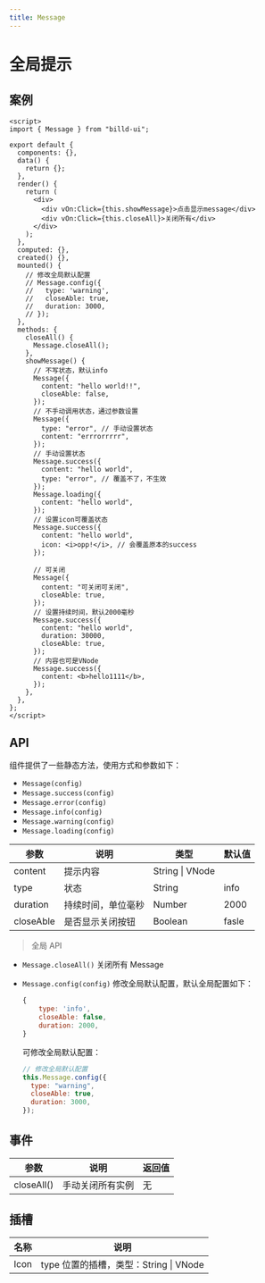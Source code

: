 ```yaml
---
title: Message
---
```


# 全局提示

<script>
import { Message } from "billd-ui";

export default {
  components: {},
  data() {
    return {};
  },
  computed: {},
  created() {},
  mounted() {
    // 修改全局默认配置
    // Message.config({
    //   type: 'warning',
    //   closeAble: true,
    //   duration: 3000,
    // });
  },
  methods: {
    closeAll() {
      Message.closeAll();
    },
    showMessage() {
      // 不写状态，默认info
      Message({
        content: "hello world!!",
        closeAble: false,
      });
      // 不手动调用状态，通过参数设置
      Message({
        type: "error", // 手动设置状态
        content: "errrorrrrr",
      });
      // 手动设置状态
      Message.success({
        content: "hello world",
        type: "error", // 覆盖不了，不生效
      });
      Message.loading({
        content: "hello world",
      });
      // 设置icon可覆盖状态
      Message.success({
        content: "hello world",
        icon: <i>opp!</i>, // 会覆盖原本的success
      });

      // 可关闭
      Message({
        content: "可关闭可关闭",
        closeAble: true,
      });
      // 设置持续时间，默认2000毫秒
      Message.success({
        content: "hello world",
        duration: 30000,
        closeAble:true
      });
      // 内容也可是VNode
      Message.success({
        content: <b>hello1111</b>,
      });
    },
  },
};
</script>

<template>
  <div>
    <div @click="showMessage">点击显示message</div>
    <div @click="closeAll">关闭所有</div>
  </div>
</template>

<style>
  .billd-message {
    z-index:999
  }
</style>

## 案例

```vue
<script>
import { Message } from "billd-ui";

export default {
  components: {},
  data() {
    return {};
  },
  render() {
    return (
      <div>
        <div vOn:Click={this.showMessage}>点击显示message</div>
        <div vOn:Click={this.closeAll}>关闭所有</div>
      </div>
    );
  },
  computed: {},
  created() {},
  mounted() {
    // 修改全局默认配置
    // Message.config({
    //   type: 'warning',
    //   closeAble: true,
    //   duration: 3000,
    // });
  },
  methods: {
    closeAll() {
      Message.closeAll();
    },
    showMessage() {
      // 不写状态，默认info
      Message({
        content: "hello world!!",
        closeAble: false,
      });
      // 不手动调用状态，通过参数设置
      Message({
        type: "error", // 手动设置状态
        content: "errrorrrrr",
      });
      // 手动设置状态
      Message.success({
        content: "hello world",
        type: "error", // 覆盖不了，不生效
      });
      Message.loading({
        content: "hello world",
      });
      // 设置icon可覆盖状态
      Message.success({
        content: "hello world",
        icon: <i>opp!</i>, // 会覆盖原本的success
      });

      // 可关闭
      Message({
        content: "可关闭可关闭",
        closeAble: true,
      });
      // 设置持续时间，默认2000毫秒
      Message.success({
        content: "hello world",
        duration: 30000,
        closeAble: true,
      });
      // 内容也可是VNode
      Message.success({
        content: <b>hello1111</b>,
      });
    },
  },
};
</script>
```

## API

组件提供了一些静态方法，使用方式和参数如下：

- `Message(config)`
- `Message.success(config)`
- `Message.error(config)`
- `Message.info(config)`
- `Message.warning(config)`
- `Message.loading(config)`

| 参数      | 说明               | 类型            | 默认值 |
| --------- | ------------------ | --------------- | ------ |
| content   | 提示内容           | String \| VNode |        |
| type      | 状态               | String          | info   |
| duration  | 持续时间，单位毫秒 | Number          | 2000   |
| closeAble | 是否显示关闭按钮   | Boolean         | fasle  |

> 全局 API

- `Message.closeAll()` 关闭所有 Message

- `Message.config(config)` 修改全局默认配置，默认全局配置如下：

  ```js
  {
      type: 'info',
      closeAble: false,
      duration: 2000,
  }
  ```

  可修改全局默认配置：

  ```js
  // 修改全局默认配置
  this.Message.config({
    type: "warning",
    closeAble: true,
    duration: 3000,
  });
  ```

## 事件

| 参数       | 说明             | 返回值 |
| ---------- | ---------------- | ------ |
| closeAll() | 手动关闭所有实例 | 无     |

## 插槽

| 名称 | 说明                                   |
| ---- | -------------------------------------- |
| Icon | type 位置的插槽，类型：String \| VNode |

